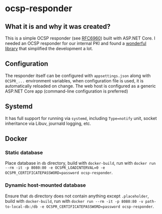 ﻿# ocsp-responder
## What it is and why it was created?
This is a simple OCSP responder (see [RFC6960](https://tools.ietf.org/html/rfc6960)) built with ASP.NET Core.
I needed an OCSP responder for our internal PKI and found a [wonderful library](https://github.com/gabrielcalegari/OCSPResponder) that simplified the development a lot.

## Configuration
The responder itself can be configured with `appsettings.json` along with `OCSPR_...` environment variables, when configuration file is used, it is automatically reloaded on change.
The web host is configured as a generic ASP.NET Core app (command-line configuration is preferred)

## Systemd
It has full support for running via `systemd`, including `Type=notify` unit, socket inheritance via Libuv, journald logging, etc.

## Docker
### Static database
Place database in `db` directory, build with `docker-build`, run with `docker run --rm -it -p 8080:80 -e OCSPR_LOADINTERVAL=0 -e OCSPR_CERTIFICATEPASSWORD=password ocsp-responder`.

### Dynamic host-mounted database
Ensure that `db` directory does not contain anything except `.placeholder`, build with `docker-build`, run with `docker run --rm -it -p 8080:80 -v path-to-local-db:/db -e OCSPR_CERTIFICATEPASSWORD=password ocsp-responder`.
